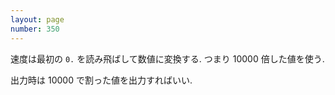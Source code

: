 ```yaml
---
layout: page
number: 350
---
```

速度は最初の `0.` を読み飛ばして数値に変換する. つまり 10000 倍した値を使う.

出力時は 10000 で割った値を出力すればいい.
